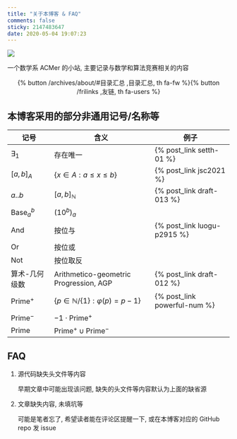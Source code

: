 ```yaml
---
title: "关于本博客 & FAQ"
comments: false
sticky: 2147483647
date: 2020-05-04 19:07:23
---
```


![](/images/TifaBlog_ba-style@nulla.top.webp)

一个数学系 ACMer 的小站, 主要记录与数学和算法竞赛相关的内容

<div style="text-align: center;"><div>{% button /archives/about/#目录汇总 ,目录汇总, th fa-fw %}{% button /frilinks ,友链, th fa-users %}</div></div>

<!-- more -->

## 本博客采用的部分非通用记号/名称等

| 记号                      | 含义                                      | 例子                         |
| ------------------------- | ----------------------------------------- | ---------------------------- |
| $\exists_1$               | 存在唯一                                  | {% post_link setth-01 %}     |
| $[a,b]_A$                 | $\{x\in A:a\leqslant x\leqslant b\}$      | {% post_link jsc2021 %}      |
| $a..b$                    | $[a,b]_\mathbb{N}$                        | {% post_link draft-013 %}    |
| $\operatorname{Base}_a^b$ | $(10^b)_a$                                |                              |
| $\operatorname{And}$      | 按位与                                    | {% post_link luogu-p2915 %}  |
| $\operatorname{Or}$       | 按位或                                    |                              |
| $\operatorname{Not}$      | 按位取反                                  |                              |
| 算术-几何级数             | Arithmetico-geometric Progression, AGP    | {% post_link draft-012 %}    |
| $\text{Prime}^+$          | $\{p\in\mathbb{N}/\{1\}:\varphi(p)=p-1\}$ | {% post_link powerful-num %} |
| $\text{Prime}^-$          | $-1\cdot\text{Prime}^+$                   |                              |
| $\text{Prime}$            | $\text{Prime}^+\cup\text{Prime}^-$        |                              |

## FAQ

1. 源代码缺失头文件等内容

   早期文章中可能出现该问题, 缺失的头文件等内容默认为上面的缺省源

1. 文章缺失内容, 未填坑等

   可能是笔者忘了, 希望读者能在评论区提醒一下, 或在本博客对应的 GitHub repo 发 issue

